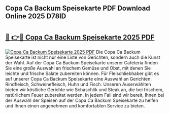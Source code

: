 ## Copa Ca Backum Speisekarte PDF Download Online 2025 D78lD

# <h2><a href="http://gcb6he.nevu.top/?p=Copa+Ca+Backum+Speisekarte">🔗 👉🔴 Copa Ca Backum Speisekarte 2025 PDF</a></h2>

[![Copa Ca Backum Speisekarte 2025 PDF](https://i.imgur.com/dBaPXMq.png)](http://gcb6he.nevu.top/?p=Copa+Ca+Backum+Speisekarte)
Die Copa Ca Backum Speisekarte ist nicht nur eine Liste von Gerichten, sondern auch die Kunst der Wahl. Auf der Copa Ca Backum Speisekarte unserer Cafeteria finden Sie eine große Auswahl an frischem Gemüse und Obst, mit denen Sie leichte und frische Salate zubereiten können. Für Fleischliebhaber gibt es auf unserer Copa Ca Backum Speisekarte eine Auswahl an Gerichten: Rindfleisch, Schweinefleisch, Huhn und Fisch. Unseren Auserwählten bieten wir köstliche Gerichte wie Schaschlik und Steak an, die bei frischem, natürlichem Feuer zubereitet werden. In jedem Fall sind wir bereit, Ihnen bei der Auswahl der Speisen auf der Copa Ca Backum Speisekarte zu helfen und Ihnen einen angenehmen und komfortablen Service zu bieten.
